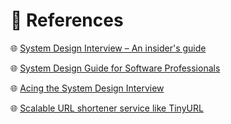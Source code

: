 # 📘 References

🌐 [System Design Interview – An insider's guide](https://www.amazon.com/System-Design-Interview-insiders-Second/dp/B08CMF2CQF)

🌐 [System Design Guide for Software Professionals](https://www.amazon.com/System-Design-Guide-Software-Professionals/dp/1805124994)

🌐 [Acing the System Design Interview](https://www.amazon.com/Acing-System-Design-Interview-Zhiyong/dp/1633439100)

🌐 [Scalable URL shortener service like TinyURL](https://medium.com/@sandeep4.verma/system-design-scalable-url-shortener-service-like-tinyurl-106f30f23a82)
